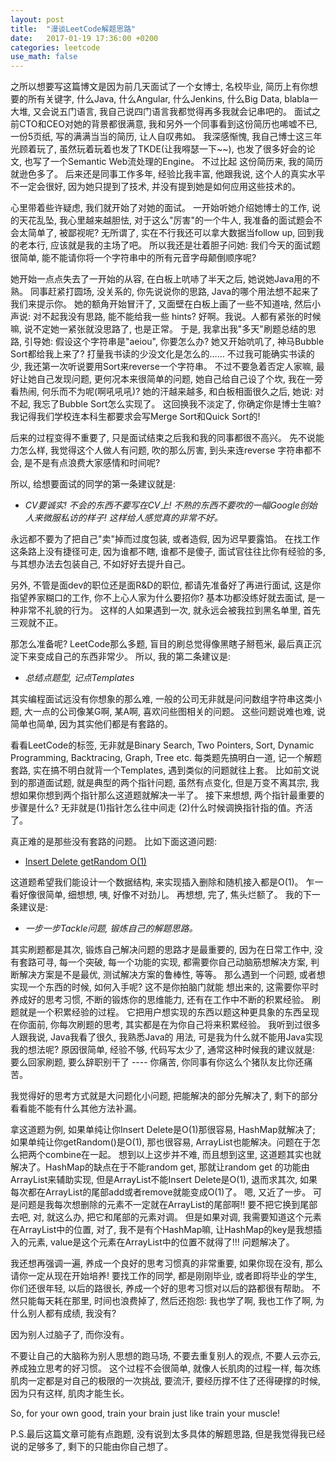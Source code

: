 ```yaml
---
layout: post
title:  "漫谈LeetCode解题思路"
date:   2017-01-19 17:36:00 +0200
categories: leetcode
use_math: false
---
```


之所以想要写这篇博文是因为前几天面试了一个女博士, 名校毕业, 简历上有你想要的所有关键字, 什么Java, 什么Angular, 什么Jenkins, 什么Big Data, blabla一大堆, 又会说五门语言, 我自己说四门语言我都觉得再多我就会记串吧的。 面试之前CTO和CEO对她的背景都很满意, 
我和另外一个同事看到这份简历也唏嘘不已, 一份5页纸, 写的满满当当的简历, 让人自叹弗如。 我深感惭愧, 我自己博士这三年光顾着玩了, 虽然玩着玩着也发了TKDE(让我嘚瑟一下~~), 也发了很多好会的论文, 也写了一个Semantic Web流处理的Engine。 不过比起
这份简历来, 我的简历就逊色多了。 后来还是同事工作多年, 经验比我丰富, 他跟我说, 这个人的真实水平不一定会很好, 因为她只提到了技术, 并没有提到她是如何应用这些技术的。

心里带着些许疑虑, 我们就开始了对她的面试。 一开始听她介绍她博士的工作, 说的天花乱坠, 我心里越来越胆怯, 对于这么"厉害"的一个牛人, 我准备的面试题会不会太简单了, 被鄙视呢? 无所谓了, 实在不行我还可以拿大数据当follow up, 回到我的老本行, 应该就是我的主场了吧。
所以我还是壮着胆子问她: 我们今天的面试题很简单, 能不能请你将一个字符串中的所有元音字母颠倒顺序呢?

她开始一点点失去了一开始的从容, 在白板上吭哧了半天之后, 她说她Java用的不熟。 同事赶紧打圆场, 没关系的, 你先说说你的思路, Java的哪个用法想不起来了我们来提示你。 她的额角开始冒汗了, 又面壁在白板上画了一些不知道啥, 然后小声说: 对不起我没有思路, 能不能给我一些
hints? 好啊。我说。人都有紧张的时候嘛, 说不定她一紧张就没思路了, 也是正常。 于是, 我拿出我"多天"刷题总结的思路, 引导她: 假设这个字符串是"aeiou", 你要怎么办? 她又开始吭叽了, 神马Bubble Sort都给我上来了? 打量我书读的少没文化是怎么的…… 不过我可能确实书读的少,
我还第一次听说要用Sort来reverse一个字符串。 不过不要急着否定人家嘛, 最好让她自己发现问题, 更何况本来很简单的问题, 她自己给自己设了个坎, 我在一旁看热闹, 何乐而不为呢(啊吼吼吼)? 她的汗越来越多, 和白板相面很久之后, 她说: 对不起, 我忘了Bubble Sort怎么实现了。
这回换我不淡定了, 你确定你是博士生嘛? 我记得我们学校连本科生都要求会写Merge Sort和Quick Sort的! 
 
后来的过程变得不重要了, 只是面试结束之后我和我的同事都很不高兴。 先不说能力怎么样, 我觉得这个人做人有问题, 吹的那么厉害, 到头来连reverse 字符串都不会, 是不是有点浪费大家感情和时间呢?

所以, 给想要面试的同学的第一条建议就是:

* *CV要诚实! 不会的东西不要写在CV上! 不熟的东西不要吹的一幅Google创始人来微服私访的样子! 这样给人感觉真的非常不好。*

永远都不要为了把自己"卖"掉而过度包装, 或者造假, 因为迟早要露馅。 在找工作这条路上没有捷径可走, 因为谁都不瞎, 谁都不是傻子, 面试官往往比你有经验的多, 与其想办法去包装自己, 不如好好去提升自己。

另外, 不管是面dev的职位还是面R&D的职位, 都请先准备好了再进行面试, 这是你指望养家糊口的工作, 你不上心人家为什么要招你? 基本功都没练好就去面试, 是一种非常不礼貌的行为。 这样的人如果遇到一次, 就永远会被我拉到黑名单里, 首先三观就不正。 

那怎么准备呢? LeetCode那么多题, 盲目的刷总觉得像黑瞎子掰苞米, 最后真正沉淀下来变成自己的东西非常少。 所以, 我的第二条建议是:

* *总结点题型, 记点Templates*

其实编程面试远没有你想象的那么难, 一般的公司无非就是问问数组字符串这类小题, 大一点的公司像某G啊, 某A啊, 喜欢问些图相关的问题。 这些问题说难也难, 说简单也简单, 因为其实他们都是有套路的。

看看LeetCode的标签, 无非就是Binary Search, Two Pointers, Sort, Dynamic Programming, Backtracing, Graph, Tree etc. 每类题先搞明白一道, 记一个解题套路, 实在搞不明白就背一个Templates, 遇到类似的问题就往上套。 比如前文说到的那道面试题, 就是典型的两个指针问题, 
虽然有点变化, 但是万变不离其宗, 我想如果你想到两个指针那么这道题就解决一半了。 接下来想想, 两个指针最重要的步骤是什么? 无非就是(1)指针怎么往中间走 (2)什么时候调换指针指的值。齐活了。

真正难的是那些没有套路的问题。 比如下面这道问题:

* [Insert Delete getRandom O(1)]

这道题希望我们能设计一个数据结构, 来实现插入删除和随机接入都是O(1)。 乍一看好像很简单, 细想想, 咦, 好像不对劲儿。 再想想, 完了, 焦头烂额了。 我的下一条建议是:

* *一步一步Tackle问题, 锻炼自己的解题思路。*

其实刷题都是其次, 锻炼自己解决问题的思路才是最重要的, 因为在日常工作中, 没有套路可寻, 每一个突破, 每一个功能的实现, 都需要你自己动脑筋想解决方案, 判断解决方案是不是最优, 测试解决方案的鲁棒性, 等等。 那么遇到一个问题, 或者想实现一个东西的时候, 如何入手呢? 这不是你拍脑门就能
想出来的, 这需要你平时养成好的思考习惯, 不断的锻炼你的思维能力, 还有在工作中不断的积累经验。 刷题就是一个积累经验的过程。 它把用户想实现的东西以题这种更具象的东西呈现在你面前, 你每次刷题的思考, 其实都是在为你自己将来积累经验。 我听到过很多人跟我说, Java我看了很久, 我熟悉Java的
用法, 可是我为什么就不能用Java实现我的想法呢? 原因很简单, 经验不够, 代码写太少了, 通常这种时候我的建议就是: 要么回家刷题, 要么辞职别干了 ---- 你痛苦, 你同事有你这么个猪队友比你还痛苦。

我觉得好的思考方式就是大问题化小问题, 把能解决的部分先解决了, 剩下的部分看看能不能有什么其他方法补漏。

拿这道题为例, 如果单纯让你Insert Delete是O(1)那很容易, HashMap就解决了; 如果单纯让你getRandom()是O(1), 那也很容易, ArrayList也能解决。问题在于怎么把两个combine在一起。 想到以上这步并不难, 而且想到这里, 这道题其实也就解决了。HashMap的缺点在于不能random get, 那就让random get
的功能由ArrayList来辅助实现, 但是ArrayList不能Insert Delete是O(1), 退而求其次, 如果每次都在ArrayList的尾部add或者remove就能变成O(1)了。 嗯, 又近了一步。 可是问题是我每次想删除的元素不一定就在ArrayList的尾部啊!! 要不把它换到尾部去吧, 对, 就这么办, 把它和尾部的元素对调。 但是如果对调, 
我需要知道这个元素在ArrayList中的位置, 对了, 我不是有个HashMap嘛, 让HashMap的key是我想插入的元素, value是这个元素在ArrayList中的位置不就得了!!! 问题解决了。

我还想再强调一遍, 养成一个良好的思考习惯真的非常重要, 如果你现在没有, 那么请你一定从现在开始培养! 要找工作的同学, 都是刚刚毕业, 或者即将毕业的学生, 你们还很年轻, 以后的路很长, 养成一个好的思考习惯对以后的路都很有帮助。 不然只能每天耗在那里, 时间也浪费掉了, 然后还抱怨: 我也学了啊, 我也工作了啊, 
为什么别人都有成绩, 我没有? 

因为别人过脑子了, 而你没有。

不要让自己的大脑称为别人思想的跑马场, 不要去重复别人的观点, 不要人云亦云, 养成独立思考的好习惯。 这个过程不会很简单, 就像人长肌肉的过程一样, 每次练肌肉一定都是对自己的极限的一次挑战, 要流汗, 要经历撑不住了还得硬撑的时候, 因为只有这样, 肌肉才能生长。 

So, for your own good, train your brain just like train your muscle!

P.S.最后这篇文章可能有点跑题, 没有说到太多具体的解题思路, 但是我觉得我已经说的足够多了, 剩下的只能由你自己想了。

[Insert Delete getRandom O(1)]: https://leetcode.com/problems/insert-delete-getrandom-o1/